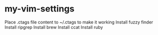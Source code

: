 # my-vim-settings
Place .ctags file content to ~/.ctags to make it working
Install fuzzy finder
Install ripgrep
Install brew
Install ccat
Install ruby
